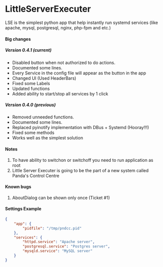# LittleServerExecuter
LSE is the simplest python app that help instantly run systemd services
(like apache, mysql, postgresql, nginx, php-fpm and etc.)

#### Big changes

##### Version 0.4.1 (current)
 * Disabled button when not authorized to do actions.
 * Documented some lines.
 * Every Service in the config file will appear as the button in the app
 * Changed UI (Used HeaderBars)
 * Fixed some Labels
 * Updated functions
 * Added ability to start/stop all services by 1 click

##### Version 0.4.0 (previous)
 * Removed unneeded functions.
 * Documented some lines.
 * Replaced pyinotify implementation with DBus + Systemd (Hooray!!!)
 * Fixed some methods
 * Works well as the simplest solution


#### Notes

1. To have ability to switchon or switchoff you need to run application
as root
2. Little Server Executer is going to be the part 
of a new system called Panda's Control Centre

#### Known bugs
1. AboutDialog can be shown only once (Ticket #1)

#### Settings Example
```json
{
	"app": {
		"pidfile": "/tmp/pndcc.pid"
	},
	"services": {
		"httpd.service": "Apache server",
		"postgresql.service": "Postgres server",
		"mysqld.service": "MySQL server"
	}
}
````
